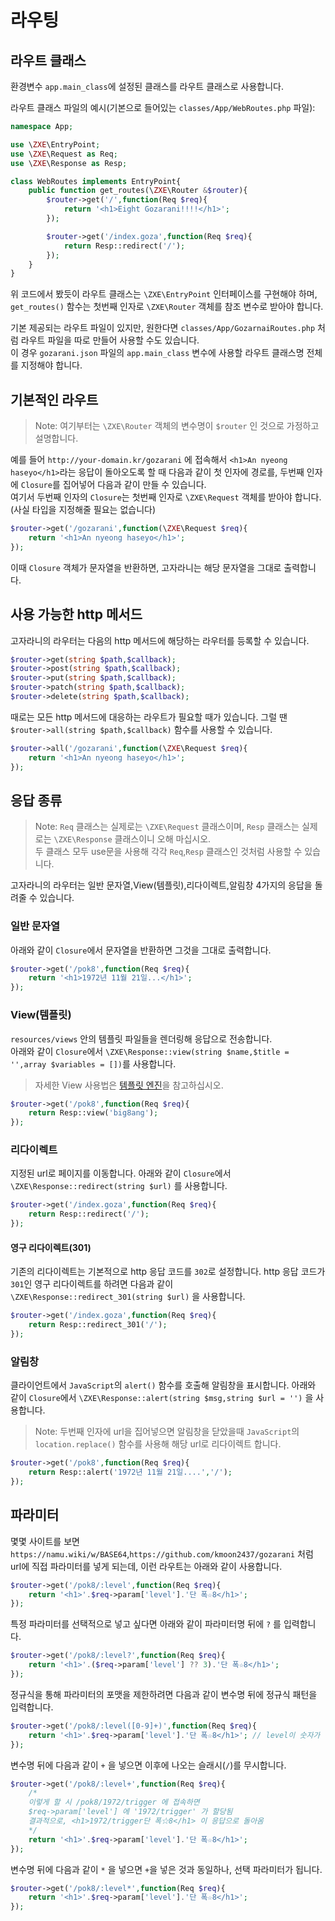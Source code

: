 # 라우팅
## 라우트 클래스
환경변수 `app.main_class`에 설정된 클래스를 라우트 클래스로 사용합니다.

라우트 클래스 파일의 예시(기본으로 들어있는 `classes/App/WebRoutes.php` 파일):
```php
namespace App;

use \ZXE\EntryPoint;
use \ZXE\Request as Req;
use \ZXE\Response as Resp;

class WebRoutes implements EntryPoint{
    public function get_routes(\ZXE\Router &$router){
        $router->get('/',function(Req $req){
            return '<h1>Eight Gozarani!!!!</h1>';
        });

        $router->get('/index.goza',function(Req $req){
            return Resp::redirect('/');
        });
    }
}
```

위 코드에서 봤듯이 라우트 클래스는 `\ZXE\EntryPoint` 인터페이스를 구현해야 하며, `get_routes()` 함수는 첫번째 인자로 `\ZXE\Router` 객체를 참조 변수로 받아야 합니다.

기본 제공되는 라우트 파일이 있지만, 원한다면 `classes/App/GozarnaiRoutes.php` 처럼 라우트 파일을 따로 만들어 사용할 수도 있습니다.  
이 경우 `gozarani.json` 파일의 `app.main_class` 변수에 사용할 라우트 클래스명 전체를 지정해야 합니다.
## 기본적인 라우트
> Note: 여기부터는 `\ZXE\Router` 객체의 변수명이 `$router` 인 것으로 가정하고 설명합니다.

예를 들어 `http://your-domain.kr/gozarani` 에 접속해서 `<h1>An nyeong haseyo</h1>`라는 응답이 돌아오도록 할 때
다음과 같이 첫 인자에 경로를, 두번째 인자에 `Closure`를 집어넣어 다음과 같이 만들 수 있습니다.  
여기서 두번째 인자의 `Closure`는 첫번째 인자로 `\ZXE\Request` 객체를 받아야 합니다.(사실 타입을 지정해줄 필요는 없습니다)
```php
$router->get('/gozarani',function(\ZXE\Request $req){
    return '<h1>An nyeong haseyo</h1>';
});
```

이때 `Closure` 객체가 문자열을 반환하면, 고자라니는 해당 문자열을 그대로 출력합니다.
## 사용 가능한 http 메서드
고자라니의 라우터는 다음의 http 메서드에 해당하는 라우터를 등록할 수 있습니다.
```php
$router->get(string $path,$callback);
$router->post(string $path,$callback);
$router->put(string $path,$callback);
$router->patch(string $path,$callback);
$router->delete(string $path,$callback);
```

때로는 모든 http 메서드에 대응하는 라우트가 필요할 때가 있습니다.
그럴 땐 `$router->all(string $path,$callback)` 함수를 사용할 수 있습니다.
```php
$router->all('/gozarani',function(\ZXE\Request $req){
    return '<h1>An nyeong haseyo</h1>';
});
```
## 응답 종류
> Note: `Req` 클래스는 실제로는 `\ZXE\Request` 클래스이며, `Resp` 클래스는 실제로는 `\ZXE\Response` 클래스이니 오해 마십시오.  
두 클래스 모두 use문을 사용해 각각 `Req`,`Resp` 클래스인 것처럼 사용할 수 있습니다.

고자라니의 라우터는 일반 문자열,View(템플릿),리다이렉트,알림창 4가지의 응답을 돌려줄 수 있습니다.
### 일반 문자열
아래와 같이 `Closure`에서 문자열을 반환하면 그것을 그대로 출력합니다.
```php
$router->get('/pok8',function(Req $req){
    return '<h1>1972년 11월 21일...</h1>';
});
```
### View(템플릿)
`resources/views` 안의 템플릿 파일들을 렌더링해 응답으로 전송합니다.  
아래와 같이 `Closure`에서 `\ZXE\Response::view(string $name,$title = '',array $variables = [])`를 사용합니다.
> 자세한 View 사용법은 [템플릿 엔진](./template.md)을 참고하십시오.
```php
$router->get('/pok8',function(Req $req){
    return Resp::view('big8ang');
});
```
### 리다이렉트
지정된 url로 페이지를 이동합니다.
아래와 같이 `Closure`에서 `\ZXE\Response::redirect(string $url)` 를 사용합니다.
```php
$router->get('/index.goza',function(Req $req){
    return Resp::redirect('/');
});
```
#### 영구 리다이렉트(301)
기존의 리다이렉트는 기본적으로 http 응답 코드를 `302`로 설정합니다.
http 응답 코드가 `301`인 영구 리다이렉트를 하려면 다음과 같이 `\ZXE\Response::redirect_301(string $url)` 을 사용합니다.
```php
$router->get('/index.goza',function(Req $req){
    return Resp::redirect_301('/');
});
```
### 알림창
클라이언트에서 `JavaScript`의 `alert()` 함수를 호출해 알림창을 표시합니다.
아래와 같이 `Closure`에서 `\ZXE\Response::alert(string $msg,string $url = '')` 을 사용합니다.
> Note: 두번째 인자에 url을 집어넣으면 알림창을 닫았을때
`JavaScript`의 `location.replace()` 함수를 사용해 해당 url로 리다이렉트 합니다.
```php
$router->get('/pok8',function(Req $req){
    return Resp::alert('1972년 11월 21일....','/');
});
```
## 파라미터
몇몇 사이트를 보면 `https://namu.wiki/w/BASE64`,`https://github.com/kmoon2437/gozarani` 처럼 url에 직접 파라미터를 넣게 되는데,
이런 라우트는 아래와 같이 사용합니다.
```php
$router->get('/pok8/:level',function(Req $req){
    return '<h1>'.$req->param['level'].'단 폭☆8</h1>';
});
```

특정 파라미터를 선택적으로 넣고 싶다면 아래와 같이 파라미터명 뒤에 `?` 를 입력합니다.
```php
$router->get('/pok8/:level?',function(Req $req){
    return '<h1>'.($req->param['level'] ?? 3).'단 폭☆8</h1>';
});
```

정규식을 통해 파라미터의 포맷을 제한하려면 다음과 같이 변수명 뒤에 정규식 패턴을 입력합니다.
```php
$router->get('/pok8/:level([0-9]+)',function(Req $req){
    return '<h1>'.$req->param['level'].'단 폭☆8</h1>'; // level이 숫자가 아니면 404 응답이 돌아옴
});
```

변수명 뒤에 다음과 같이 `+` 을 넣으면 이후에 나오는 슬래시(`/`)를 무시합니다.
```php
$router->get('/pok8/:level+',function(Req $req){
    /*
    이렇게 할 시 /pok8/1972/trigger 에 접속하면
    $req->param['level'] 에 '1972/trigger' 가 할당됨
    결과적으로, <h1>1972/trigger단 폭☆8</h1> 이 응답으로 돌아옴
    */
    return '<h1>'.$req->param['level'].'단 폭☆8</h1>';
});
```

변수명 뒤에 다음과 같이 `*` 을 넣으면 `+`을 넣은 것과 동일하나, 선택 파라미터가 됩니다.
```php
$router->get('/pok8/:level*',function(Req $req){
    return '<h1>'.$req->param['level'].'단 폭☆8</h1>';
});
```

